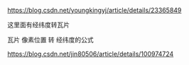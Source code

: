 


https://blog.csdn.net/youngkingyj/article/details/23365849

这里面有经纬度转瓦片

瓦片 像素位置 转 经纬度的公式


https://blog.csdn.net/jin80506/article/details/100974724